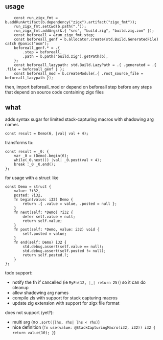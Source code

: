 ## usage

```
    const run_zigx_fmt = b.addRunArtifact(b.dependency("zigx").artifact("zigx_fmt"));
    run_zigx_fmt.setCwd(b.path("."));
    run_zigx_fmt.addArgs(&.{ "src", "build.zig", "build.zig.zon" });
    const beforeall = &run_zigx_fmt.step;
    const beforeall_genf = b.allocator.create(std.Build.GeneratedFile) catch @panic("oom");
    beforeall_genf.* = .{
        .step = beforeall,
        .path = b.path("build.zig").getPath(b),
    };
    const beforeall_lazypath: std.Build.LazyPath = .{ .generated = .{ .file = beforeall_genf } };
    const beforeall_mod = b.createModule(.{ .root_source_file = beforeall_lazypath });
```

then, import beforeall_mod or depend on beforeall step before any steps that depend on source
code containing zigx files

## what

adds syntax sugar for limited stack-capturing macros with shadowing arg names

```
const result = Demo(6, |val| val + 4);
```

transforms to:

```zig
const result = _0: {
    var _0 = (Demo).begin(6);
    while(_0.next()) |val| _0.post(val + 4);
    break :_0 _0.end();
};
```

for usage with a struct like

```
const Demo = struct {
    value: ?i32,
    posted: ?i32,
    fn begin(value: i32) Demo {
        return .{ .value = value, .posted = null };
    }
    fn next(self: *Demo) ?i32 {
        defer self.value = null;
        return self.value;
    }
    fn post(self: *Demo, value: i32) void {
        self.posted = value;
    }
    fn end(self: Demo) i32 {
        std.debug.assert(self.value == null);
        std.debug.assert(self.posted != null);
        return self.posted.?;
    }
};
```

todo support:

- notify the fn if cancelled (ie `MyFn(12, |_| return 25)`) so it can do cleanup
- allow shadowing arg names
- compile zls with support for stack capturing macros
- update zig extension with support for zigx file format

does not support (yet?):

- multi arg (no `.sort(|lhs, rhs| lhs < rhs)`)
- nice definition (`fn use(value: @StackCapturingMacro(i32, i32)) i32 { return value(10); }`)
